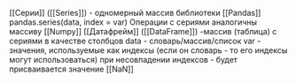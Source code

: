 ‌[[Серии]] ([[Series]]) - одномерный массив библиотеки [[Pandas]]
pandas.series(data, index = var)
Операции с сериями аналогичны массиву [[Numpy]]
‌[[Датафрейм]] ([[DataFrame]]) -массив (таблица) с сериями в качестве столбцов
‌data - словарь/массив/список
‌var - значения, используемые как индексы (если он словарь - то его индексы могут использоваться)
при несовпадении индексов - будет присваивается значение [[NaN]]
